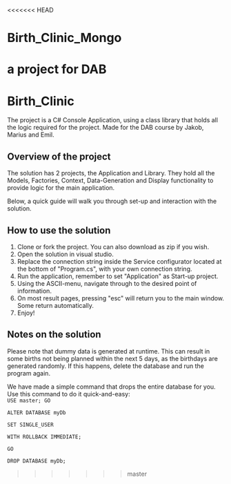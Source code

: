 <<<<<<< HEAD
# Birth_Clinic_Mongo
a project for DAB
=======
# Birth_Clinic

The project is a C# Console Application, using a class library that holds all the logic required for the project.
Made for the DAB course by Jakob, Marius and Emil.

## Overview of the project ## 

The solution has 2 projects, the Application and Library. They hold all the Models, Factories, Context, Data-Generation and Display functionality to provide logic for the main application.

Below, a quick guide will walk you through set-up and interaction with the solution.

## How to use the solution ##
1. Clone or fork the project. You can also download as zip if you wish.
2. Open the solution in visual studio.
3. Replace the connection string inside the Service configurator located at the bottom of "Program.cs", with your own connection string.
4. Run the application, remember to set "Application" as Start-up project.
5. Using the ASCII-menu, navigate through to the desired point of information.
6. On most result pages, pressing "esc" will return you to the main window. Some return automatically.
7. Enjoy!

## Notes on the solution ##
Please note that dummy data is generated at runtime.
This can result in some births not being planned within the next 5 days, as the birthdays are generated randomly.
If this happens, delete the database and run the program again.

We have made a simple command that drops the entire database for you.
Use this command to do it quick-and-easy:  
<code>USE master;
GO  
ALTER DATABASE myDb  
SET SINGLE_USER  
WITH ROLLBACK IMMEDIATE;  
GO  
DROP DATABASE myDb;</code>
>>>>>>> master
